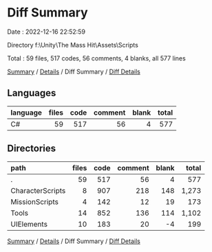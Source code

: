 # Diff Summary

Date : 2022-12-16 22:52:59

Directory f:\\Unity\\The Mass Hit\\Assets\\Scripts

Total : 59 files,  517 codes, 56 comments, 4 blanks, all 577 lines

[Summary](results.md) / [Details](details.md) / Diff Summary / [Diff Details](diff-details.md)

## Languages
| language | files | code | comment | blank | total |
| :--- | ---: | ---: | ---: | ---: | ---: |
| C# | 59 | 517 | 56 | 4 | 577 |

## Directories
| path | files | code | comment | blank | total |
| :--- | ---: | ---: | ---: | ---: | ---: |
| . | 59 | 517 | 56 | 4 | 577 |
| CharacterScripts | 8 | 907 | 218 | 148 | 1,273 |
| MissionScripts | 4 | 142 | 12 | 19 | 173 |
| Tools | 14 | 852 | 136 | 114 | 1,102 |
| UIElements | 10 | 183 | 20 | -4 | 199 |

[Summary](results.md) / [Details](details.md) / Diff Summary / [Diff Details](diff-details.md)
